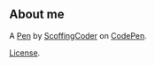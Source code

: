 About me
--------


A [Pen](http://codepen.io/ScoffingCoder/pen/rjrdKR) by [ScoffingCoder](http://codepen.io/ScoffingCoder) on [CodePen](http://codepen.io/).

[License](http://codepen.io/ScoffingCoder/pen/rjrdKR/license).